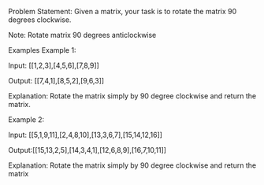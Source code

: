 Problem Statement: Given a matrix, your task is to rotate the matrix 90 degrees clockwise.

Note: Rotate matrix 90 degrees anticlockwise

Examples
Example 1:

Input: [[1,2,3],[4,5,6],[7,8,9]]

Output: [[7,4,1],[8,5,2],[9,6,3]]

Explanation: Rotate the matrix simply by 90 degree clockwise and return the matrix.

Example 2:

Input: [[5,1,9,11],[2,4,8,10],[13,3,6,7],[15,14,12,16]]

Output:[[15,13,2,5],[14,3,4,1],[12,6,8,9],[16,7,10,11]]

Explanation: Rotate the matrix simply by 90 degree clockwise and return the matrix